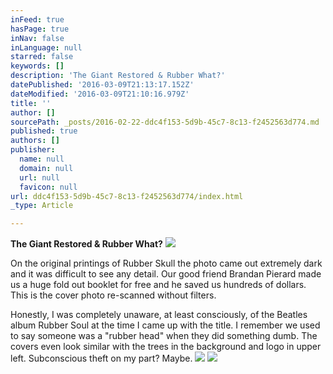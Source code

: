 ```yaml
---
inFeed: true
hasPage: true
inNav: false
inLanguage: null
starred: false
keywords: []
description: 'The Giant Restored & Rubber What?'
datePublished: '2016-03-09T21:13:17.152Z'
dateModified: '2016-03-09T21:10:16.979Z'
title: ''
author: []
sourcePath: _posts/2016-02-22-ddc4f153-5d9b-45c7-8c13-f2452563d774.md
published: true
authors: []
publisher:
  name: null
  domain: null
  url: null
  favicon: null
url: ddc4f153-5d9b-45c7-8c13-f2452563d774/index.html
_type: Article

---
```

**The Giant Restored & Rubber What?**
![](https://s3-us-west-2.amazonaws.com/the-grid-img/p/bfba2fe8fbb462c6a69db0133db65abb66dd5cbd.jpg)

On the original printings of Rubber Skull the photo came out extremely dark and it was difficult to see any detail. Our good friend Brandan Pierard made us a huge fold out booklet for free and he saved us hundreds of dollars. This is the cover photo re-scanned without filters. 

Honestly, I was completely unaware, at least consciously, of the Beatles album Rubber Soul at the time I came up with the title. I remember we used to say someone was a "rubber head" when they did something dumb. The covers even look similar with the trees in the background and logo in upper left. Subconscious theft on my part? Maybe. ![](https://the-grid-user-content.s3-us-west-2.amazonaws.com/4dbc1d82-a81c-4196-b820-9c73f09d03a4.jpg)
![](https://the-grid-user-content.s3-us-west-2.amazonaws.com/c127129f-1672-4588-8ab0-d4fd765abf27.jpg)